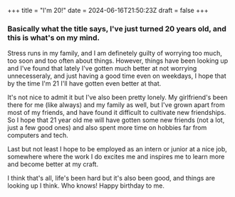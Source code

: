 +++
title = "I'm 20!"
date = 2024-06-16T21:50:23Z
draft = false
+++

### Basically what the title says, I've just turned 20 years old, and this is what's on my mind.

Stress runs in my family, and I am definetely guilty of worrying too much, too soon and too often about things. However, things have been looking up and I've found that lately I've gotten much better at not worrying unnecesseraly, and just having a good time even on weekdays, I hope that by the time I'm 21 I'll have gotten even better at that.


It's not nice to admit it but I've also been pretty lonely. My girlfriend's been there for me (like always) and my family as well, but I've grown apart from most of my friends, and have found it difficult to cultivate new friendships. So I hope that 21 year old me will have gotten some new friends (not a lot, just a few good ones) and also spent more time on hobbies far from computers and tech.


Last but not least I hope to be employed as an intern or junior at a nice job, somewhere where the work I do excites me and inspires me to learn more and become better at my craft.


I think that's all, life's been hard but it's also been good, and things are looking up I think. Who knows! Happy birthday to me.
